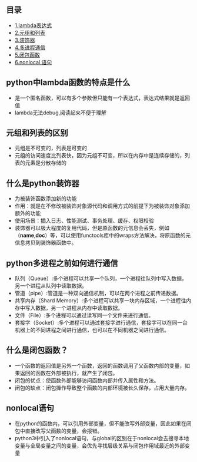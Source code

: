## 目录

- [1.lambda表达式](#python中lambda函数的特点是什么)
- [2.元组和列表](#元组和列表的区别)
- [3.装饰器](#什么是python装饰器)
- [4.多进程通信](#python多进程之前如何进行通信)
- [5.闭包函数](#什么是闭包函数)
- [6.nonlocal 语句](#nonlocal语句)

## python中lambda函数的特点是什么

* 是一个匿名函数，可以有多个参数但只能有一个表达式，表达式结果就是返回值
* lambda无法debug,阅读起来不便于理解

## 元组和列表的区别

* 元组是不可变的，列表是可变的
* 元组的访问速度比列表快，因为元组不可变，所以在内存中是连续存储的，列表的元素是分散存储的

## 什么是python装饰器

* 为被装饰函数添加新的功能
* 作用：就是在不修改被装饰对象源代码和调用方式的前提下为被装饰对象添加额外的功能
* 使用场景：插入日志、性能测试、事务处理、缓存、权限校验
* 装饰器可以极大程度的复用代码，但是原函数的元信息会丢失，例如（__name__,__doc__）等，可以使用functools库中的wraps方法解决，将原函数的元信息拷贝到装饰器函数中。

## python多进程之前如何进行通信

* 队列（Queue）:多个进程可以共享一个队列，一个进程往队列中写入数据，另一个进程从队列中读取数据。
* 管道（pipe）:管道是一种双向通信机制，可以在两个进程之前传递数据。
* 共享内存（Shard Memory）:多个进程可以共享一块内存区域，一个进程往内存中写入数据，另一个进程从内存中读取数据。
* 文件（File）:多个进程可以通过读写同一个文件来进行通信。
* 套接字（Socket）:多个进程可以通过套接字进行通信，套接字可以在同一台机器上的不同进程之间进行通信，也可以在不同机器之间进行通信。

## 什么是闭包函数？

* 一个函数的返回值是另外一个函数，返回的函数调用了父函数内部的变量，如果返回的函数在外部被执行，就产生了闭包。
* 闭包的优点：使函数外部能够访问函数内部并传入属性和方法。
* 闭包的缺点：闭包操作导致整个函数的内部环境被长久保存，占用大量内存。

## nonlocal语句

* 在python的函数内，可以引用外部变量，但不能改写外部变量，因此如果在闭包中直接改写父函数的变量，会报错。
* python3中引入了nonlocal语句，与global的区别在于nonlocal会去搜寻本地变量与全局变量之间的变量，会优先寻找层级关系与闭包作用域最近的外部变量
